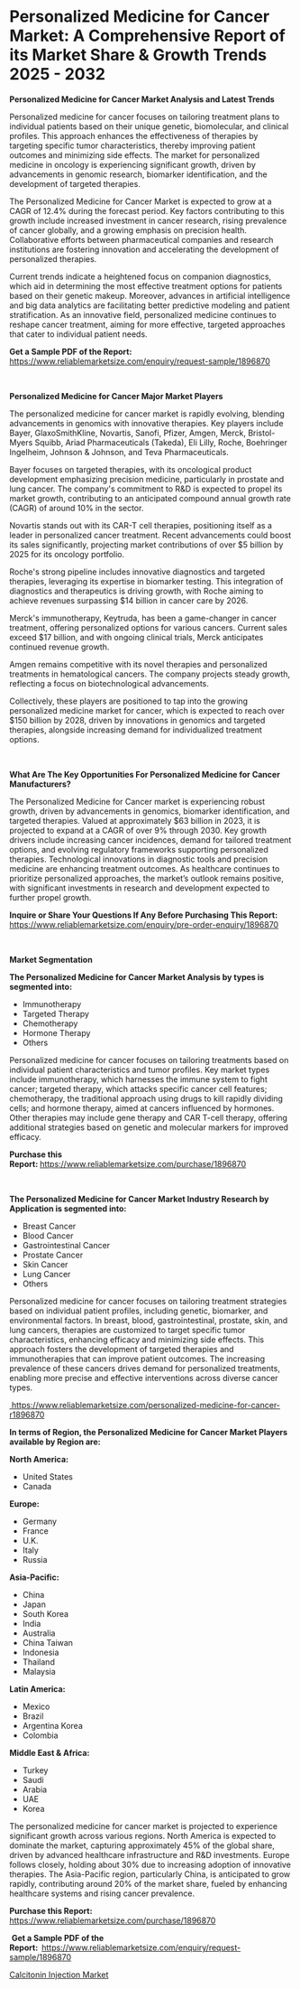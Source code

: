 <p><h1>Personalized Medicine for Cancer Market: A Comprehensive Report of its Market Share & Growth Trends 2025 - 2032</h1></p><p><strong>Personalized Medicine for Cancer Market Analysis and Latest Trends</strong></p>
<p><p>Personalized medicine for cancer focuses on tailoring treatment plans to individual patients based on their unique genetic, biomolecular, and clinical profiles. This approach enhances the effectiveness of therapies by targeting specific tumor characteristics, thereby improving patient outcomes and minimizing side effects. The market for personalized medicine in oncology is experiencing significant growth, driven by advancements in genomic research, biomarker identification, and the development of targeted therapies.</p><p>The Personalized Medicine for Cancer Market is expected to grow at a CAGR of 12.4% during the forecast period. Key factors contributing to this growth include increased investment in cancer research, rising prevalence of cancer globally, and a growing emphasis on precision health. Collaborative efforts between pharmaceutical companies and research institutions are fostering innovation and accelerating the development of personalized therapies.</p><p>Current trends indicate a heightened focus on companion diagnostics, which aid in determining the most effective treatment options for patients based on their genetic makeup. Moreover, advances in artificial intelligence and big data analytics are facilitating better predictive modeling and patient stratification. As an innovative field, personalized medicine continues to reshape cancer treatment, aiming for more effective, targeted approaches that cater to individual patient needs.</p></p>
<p><strong>Get a Sample PDF of the Report:&nbsp;</strong> <a href="https://www.reliablemarketsize.com/enquiry/request-sample/1896870?utm_campaign=3197&utm_medium=2&utm_source=Github&utm_content=ia&utm_term=08032025&utm_id=personalized-medicine-for-cancer">https://www.reliablemarketsize.com/enquiry/request-sample/1896870</a></p>
<p>&nbsp;</p>
<p><strong>Personalized Medicine for Cancer Major Market Players</strong></p>
<p><p>The personalized medicine for cancer market is rapidly evolving, blending advancements in genomics with innovative therapies. Key players include Bayer, GlaxoSmithKline, Novartis, Sanofi, Pfizer, Amgen, Merck, Bristol-Myers Squibb, Ariad Pharmaceuticals (Takeda), Eli Lilly, Roche, Boehringer Ingelheim, Johnson & Johnson, and Teva Pharmaceuticals. </p><p>Bayer focuses on targeted therapies, with its oncological product development emphasizing precision medicine, particularly in prostate and lung cancer. The company's commitment to R&D is expected to propel its market growth, contributing to an anticipated compound annual growth rate (CAGR) of around 10% in the sector.</p><p>Novartis stands out with its CAR-T cell therapies, positioning itself as a leader in personalized cancer treatment. Recent advancements could boost its sales significantly, projecting market contributions of over $5 billion by 2025 for its oncology portfolio.</p><p>Roche's strong pipeline includes innovative diagnostics and targeted therapies, leveraging its expertise in biomarker testing. This integration of diagnostics and therapeutics is driving growth, with Roche aiming to achieve revenues surpassing $14 billion in cancer care by 2026.</p><p>Merck's immunotherapy, Keytruda, has been a game-changer in cancer treatment, offering personalized options for various cancers. Current sales exceed $17 billion, and with ongoing clinical trials, Merck anticipates continued revenue growth.</p><p>Amgen remains competitive with its novel therapies and personalized treatments in hematological cancers. The company projects steady growth, reflecting a focus on biotechnological advancements.</p><p>Collectively, these players are positioned to tap into the growing personalized medicine market for cancer, which is expected to reach over $150 billion by 2028, driven by innovations in genomics and targeted therapies, alongside increasing demand for individualized treatment options.</p></p>
<p>&nbsp;</p>
<p><strong>What Are The Key Opportunities For Personalized Medicine for Cancer Manufacturers?</strong></p>
<p><p>The Personalized Medicine for Cancer market is experiencing robust growth, driven by advancements in genomics, biomarker identification, and targeted therapies. Valued at approximately $63 billion in 2023, it is projected to expand at a CAGR of over 9% through 2030. Key growth drivers include increasing cancer incidences, demand for tailored treatment options, and evolving regulatory frameworks supporting personalized therapies. Technological innovations in diagnostic tools and precision medicine are enhancing treatment outcomes. As healthcare continues to prioritize personalized approaches, the market’s outlook remains positive, with significant investments in research and development expected to further propel growth.</p></p>
<p><strong>Inquire or Share Your Questions If Any Before Purchasing This Report:</strong> <a href="https://www.reliablemarketsize.com/enquiry/pre-order-enquiry/1896870?utm_campaign=3197&utm_medium=2&utm_source=Github&utm_content=ia&utm_term=08032025&utm_id=personalized-medicine-for-cancer">https://www.reliablemarketsize.com/enquiry/pre-order-enquiry/1896870</a></p>
<p>&nbsp;</p>
<p><strong>Market Segmentation</strong></p>
<p><strong>The Personalized Medicine for Cancer Market Analysis by types is segmented into:</strong></p>
<p><ul><li>Immunotherapy</li><li>Targeted Therapy</li><li>Chemotherapy</li><li>Hormone Therapy</li><li>Others</li></ul></p>
<p><p>Personalized medicine for cancer focuses on tailoring treatments based on individual patient characteristics and tumor profiles. Key market types include immunotherapy, which harnesses the immune system to fight cancer; targeted therapy, which attacks specific cancer cell features; chemotherapy, the traditional approach using drugs to kill rapidly dividing cells; and hormone therapy, aimed at cancers influenced by hormones. Other therapies may include gene therapy and CAR T-cell therapy, offering additional strategies based on genetic and molecular markers for improved efficacy.</p></p>
<p><strong>Purchase this Report:&nbsp;</strong><a href="https://www.reliablemarketsize.com/purchase/1896870?utm_campaign=3197&utm_medium=2&utm_source=Github&utm_content=ia&utm_term=08032025&utm_id=personalized-medicine-for-cancer">https://www.reliablemarketsize.com/purchase/1896870</a></p>
<p>&nbsp;</p>
<p><strong>The Personalized Medicine for Cancer Market Industry Research by Application is segmented into:</strong></p>
<p><ul><li>Breast Cancer</li><li>Blood Cancer</li><li>Gastrointestinal Cancer</li><li>Prostate Cancer</li><li>Skin Cancer</li><li>Lung Cancer</li><li>Others</li></ul></p>
<p><p>Personalized medicine for cancer focuses on tailoring treatment strategies based on individual patient profiles, including genetic, biomarker, and environmental factors. In breast, blood, gastrointestinal, prostate, skin, and lung cancers, therapies are customized to target specific tumor characteristics, enhancing efficacy and minimizing side effects. This approach fosters the development of targeted therapies and immunotherapies that can improve patient outcomes. The increasing prevalence of these cancers drives demand for personalized treatments, enabling more precise and effective interventions across diverse cancer types.</p></p>
<p><a href="https://www.reliablemarketsize.com/personalized-medicine-for-cancer-r1896870?utm_campaign=3197&utm_medium=2&utm_source=Github&utm_content=ia&utm_term=08032025&utm_id=personalized-medicine-for-cancer">&nbsp;https://www.reliablemarketsize.com/personalized-medicine-for-cancer-r1896870</a></p>
<p><strong>In terms of Region, the Personalized Medicine for Cancer Market Players available by Region are:</strong></p>
<p>
    <p> <strong> North America: </strong>
        <ul>
            <li>United States</li>
            <li>Canada</li>
        </ul>
        </p> 
    <p> <strong> Europe: </strong>
        <ul>
            <li>Germany</li>
            <li>France</li>
            <li>U.K.</li>
            <li>Italy</li>
            <li>Russia</li>
        </ul>
        </p> 
    <p> <strong> Asia-Pacific: </strong>
        <ul>
            <li>China</li>
            <li>Japan</li>
            <li>South Korea</li>
            <li>India</li>
            <li>Australia</li>
            <li>China Taiwan</li>
            <li>Indonesia</li>
            <li>Thailand</li>
            <li>Malaysia</li>
        </ul>
        </p> 
    <p> <strong> Latin America: </strong>
        <ul>
            <li>Mexico</li>
            <li>Brazil</li>
            <li>Argentina Korea</li>
            <li>Colombia</li>
        </ul>
        </p> 
    <p> <strong> Middle East & Africa: </strong>
        <ul>
            <li>Turkey</li>
            <li>Saudi</li>
            <li>Arabia</li>
            <li>UAE</li>
            <li>Korea</li>
        </ul>
    </p>
    </p>
<p><p>The personalized medicine for cancer market is projected to experience significant growth across various regions. North America is expected to dominate the market, capturing approximately 45% of the global share, driven by advanced healthcare infrastructure and R&D investments. Europe follows closely, holding about 30% due to increasing adoption of innovative therapies. The Asia-Pacific region, particularly China, is anticipated to grow rapidly, contributing around 20% of the market share, fueled by enhancing healthcare systems and rising cancer prevalence.</p></p>
<p><strong>Purchase this Report: </strong><a href="https://www.reliablemarketsize.com/purchase/1896870?utm_campaign=3197&utm_medium=2&utm_source=Github&utm_content=ia&utm_term=08032025&utm_id=personalized-medicine-for-cancer">https://www.reliablemarketsize.com/purchase/1896870</a></p>
<p>&nbsp;<strong>Get a Sample PDF of the Report:&nbsp;&nbsp;</strong><a href="https://www.reliablemarketsize.com/enquiry/request-sample/1896870?utm_campaign=3197&utm_medium=2&utm_source=Github&utm_content=ia&utm_term=08032025&utm_id=personalized-medicine-for-cancer">https://www.reliablemarketsize.com/enquiry/request-sample/1896870</a></p>
<p><strong></strong></p>
<p><p><a href="https://github.com/shadnfamoza/Market-Research-Report-List-1/blob/main/calcitonin-injection-market.md?utm_campaign=3197&utm_medium=2&utm_source=Github&utm_content=ia&utm_term=08032025&utm_id=personalized-medicine-for-cancer">Calcitonin Injection Market</a></p></p>
